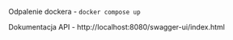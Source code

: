 Odpalenie dockera - `docker compose up`

Dokumentacja API - http://localhost:8080/swagger-ui/index.html

